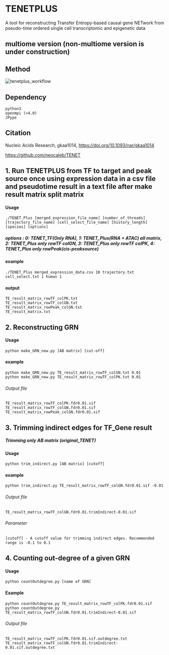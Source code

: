 # TENETPLUS

A tool for reconstructing Transfer Entropy-based causal gene NETwork from pseudo-time ordered single cell transcriptomic and epigenetic data 

## multiome version (non-multiome version is under construction)

## Method
<div>


![tenetplus_workflow](https://github.com/user-attachments/assets/36e6c47a-4f12-4a6a-a74e-1da6eea6ab32)


</div>

## Dependency

	python3
	openmpi (>4.0)
	JPype

## Citation

Nucleic Acids Research, gkaa1014, https://doi.org/10.1093/nar/gkaa1014

https://github.com/neocaleb/TENET


## 1. Run TENETPLUS from TF to target and peak source once using expression data in a csv file and pseudotime result in a text file after make result matrix split matrix
#### Usage

 	./TENET_Plus [merged_expression_file_name] [number_of_threads] [trajectory_file_name] [cell_select_file_name] [history_length] [species] [options]
##### options : 0: TENET_TF(Only RNA), 1: TENET_Plus(RNA + ATAC) all matrix, 2: TENET_Plus only rowTF colGN, 3: TENET_Plus only rowTF colPK, 4: TENET_Plus only rowPeak(cis-peaksource)
 
#### example

	./TENET_Plus merged_expression_data.csv 10 trajectory.txt cell_select.txt 1 human 1
	
#### output

	TE_result_matrix_rowTF_colPK.txt
	TE_result_matrix_rowTF_colGN.txt
	TE_result_matrix_rowPeak_colGN.txt
	TE_result_matrix.txt
 
## 2. Reconstructing GRN

#### Usage

 	python make_GRN_new.py [AB matrix] [cut-off]
	
#### example

 	python make_GRN_new.py TE_result_matrix_rowTF_colGN.txt 0.01 
 	python make_GRN_new.py TE_result_matrix_rowTF_colPK.txt 0.01

###### Output file
	TE_result_matrix_rowTF_colPK.fdr0.01.sif
	TE_result_matrix_rowTF_colGN.fdr0.01.sif
 	TE_result_matrix_rowPeak_colGN.fdr0.01.sif
	

## 3. Trimming indirect edges for TF_Gene result

##### Trimming only AB matrix (original_TENET)
#### Usage
 	python trim_indirect.py [AB matrix] [cutoff]
	
#### example
 	python trim_indirect.py TE_result_matrix_rowTF_colGN.fdr0.01.sif -0.01

###### Output file
	TE_result_matrix_rowTF_colGN.fdr0.01.trimIndirect-0.01.sif
###### Parameter
	[cutoff] - A cutoff value for trimming indirect edges. Recommended range is -0.1 to 0.1


## 4. Counting out-degree of a given GRN

#### Usage
 	python countOutdegree.py [name of GRN]
#### Example
 	python countOutdegree.py TE_result_matrix_rowTF_colPK.fdr0.01.sif 
 	python countOutdegree.py TE_result_matrix_rowTF_colGN.fdr0.01.trimIndirect-0.01.sif

###### Output file
	TE_result_matrix_rowTF_colPK.fdr0.01.sif.outdegree.txt
  	TE_result_matrix_rowTF_colGN.fdr0.01.trimIndirect-0.01.sif.outdegree.txt
  

	
	
	
	
	
	
	
	
	
	
	
